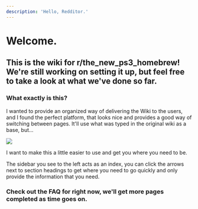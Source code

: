 ```yaml
---
description: 'Hello, Redditor.'
---
```


# Welcome.

## This is the wiki for r/the\_new\_ps3\_homebrew! We're still working on setting it up, but feel free to take a look at what we've done so far.

### What exactly is this?

I wanted to provide an organized way of delivering the Wiki to the users, and I found the perfect platform, that looks nice and provides a good way of switching between pages. It'll use what was typed in the original wiki as a base, but...

![](.gitbook/assets/messy-front-page.png)

I want to make this a little easier to use and get you where you need to be.

The sidebar you see to the left acts as an index, you can click the arrows next to section headings to get where you need to go quickly and only provide the information that you need.

### Check out the FAQ for right now, we'll get more pages completed as time goes on.

